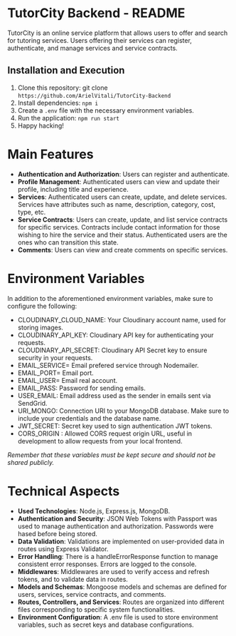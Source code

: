 # TutorCity Backend - README

TutorCity is an online service platform that allows users to offer and search for tutoring services. Users offering their services can register, authenticate, and manage services and service contracts.

## Installation and Execution

1. Clone this repository: git clone `https://github.com/ArielVitali/TutorCity-Backend`
2. Install dependencies: `npm i`
3. Create a `.env` file with the necessary environment variables.
4. Run the application: `npm run start`
5. Happy hacking!

# Main Features

- **Authentication and Authorization**: Users can register and authenticate.
- **Profile Management**: Authenticated users can view and update their profile, including title and experience.
- **Services**: Authenticated users can create, update, and delete services. Services have attributes such as name, description, category, cost, type, etc.
- **Service Contracts**: Users can create, update, and list service contracts for specific services. Contracts include contact information for those wishing to hire the service and their status. Authenticated users are the ones who can transition this state.
- **Comments**: Users can view and create comments on specific services.

# Environment Variables

In addition to the aforementioned environment variables, make sure to configure the following:

- CLOUDINARY_CLOUD_NAME: Your Cloudinary account name, used for storing images.
- CLOUDINARY_API_KEY: Cloudinary API key for authenticating your requests.
- CLOUDINARY_API_SECRET: Cloudinary API Secret key to ensure security in your requests.
- EMAIL_SERVICE= Email prefered service through Nodemailer.
- EMAIL_PORT= Email port.
- EMAIL_USER= Email real account.
- EMAIL_PASS: Password for sending emails.
- USER_EMAIL: Email address used as the sender in emails sent via SendGrid.
- URI_MONGO: Connection URI to your MongoDB database. Make sure to include your credentials and the database name.
- JWT_SECRET: Secret key used to sign authentication JWT tokens.
- CORS_ORIGIN : Allowed CORS request origin URL, useful in development to allow requests from your local frontend.

_Remember that these variables must be kept secure and should not be shared publicly._

# Technical Aspects

- **Used Technologies**: Node.js, Express.js, MongoDB.
- **Authentication and Security**: JSON Web Tokens with Passport was used to manage authentication and authorization. Passwords were hased before being stored.
- **Data Validation**: Validations are implemented on user-provided data in routes using Express Validator.
- **Error Handling**: There is a handleErrorResponse function to manage consistent error responses. Errors are logged to the console.
- **Middlewares**: Middlewares are used to verify access and refresh tokens, and to validate data in routes.
- **Models and Schemas**: Mongoose models and schemas are defined for users, services, service contracts, and comments.
- **Routes, Controllers, and Services**: Routes are organized into different files corresponding to specific system functionalities.
- **Environment Configuration**: A .env file is used to store environment variables, such as secret keys and database configurations.
